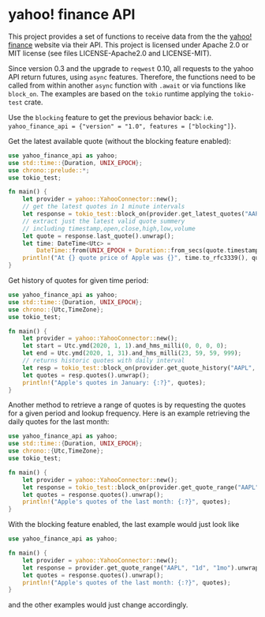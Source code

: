 # yahoo! finance API
This project provides a set of functions to receive data from the
the [yahoo! finance](https://finance.yahoo.com) website via their API. This project
is licensed under Apache 2.0 or MIT license (see files LICENSE-Apache2.0 and LICENSE-MIT).

Since version 0.3 and the upgrade to ```reqwest``` 0.10, all requests to the yahoo API return futures, using ```async``` features.
Therefore, the functions need to be called from within another ```async``` function with ```.await``` or via functions like ```block_on```. The examples are based on the ```tokio``` runtime applying the ```tokio-test``` crate.

Use the `blocking` feature to get the previous behavior back: i.e. `yahoo_finance_api = {"version" = "1.0", features = ["blocking"]}`. 

Get the latest available quote (without the blocking feature enabled):
```rust
use yahoo_finance_api as yahoo;
use std::time::{Duration, UNIX_EPOCH};
use chrono::prelude::*;
use tokio_test;

fn main() {
    let provider = yahoo::YahooConnector::new();
    // get the latest quotes in 1 minute intervals
    let response = tokio_test::block_on(provider.get_latest_quotes("AAPL", "1m")).unwrap();
    // extract just the latest valid quote summery
    // including timestamp,open,close,high,low,volume
    let quote = response.last_quote().unwrap();
    let time: DateTime<Utc> =
        DateTime::from(UNIX_EPOCH + Duration::from_secs(quote.timestamp));
    println!("At {} quote price of Apple was {}", time.to_rfc3339(), quote.close);
}
```

Get history of quotes for given time period:
```rust
use yahoo_finance_api as yahoo;
use std::time::{Duration, UNIX_EPOCH};
use chrono::{Utc,TimeZone};
use tokio_test;

fn main() {
    let provider = yahoo::YahooConnector::new();
    let start = Utc.ymd(2020, 1, 1).and_hms_milli(0, 0, 0, 0);
    let end = Utc.ymd(2020, 1, 31).and_hms_milli(23, 59, 59, 999);
    // returns historic quotes with daily interval
    let resp = tokio_test::block_on(provider.get_quote_history("AAPL", start, end)).unwrap();
    let quotes = resp.quotes().unwrap();
    println!("Apple's quotes in January: {:?}", quotes);
}

```
Another method to retrieve a range of quotes is by
requesting the quotes for a given period and lookup frequency. Here is an example retrieving the daily quotes for the last month:

```rust
use yahoo_finance_api as yahoo;
use std::time::{Duration, UNIX_EPOCH};
use chrono::{Utc,TimeZone};
use tokio_test;

fn main() {
    let provider = yahoo::YahooConnector::new();
    let response = tokio_test::block_on(provider.get_quote_range("AAPL", "1d", "1mo")).unwrap();
    let quotes = response.quotes().unwrap();
    println!("Apple's quotes of the last month: {:?}", quotes);
}
```

With the blocking feature enabled, the last example would just look like
```rust
use yahoo_finance_api as yahoo;

fn main() {
    let provider = yahoo::YahooConnector::new();
    let response = provider.get_quote_range("AAPL", "1d", "1mo").unwrap();
    let quotes = response.quotes().unwrap();
    println!("Apple's quotes of the last month: {:?}", quotes);
}
```
and the other examples would just change accordingly.
